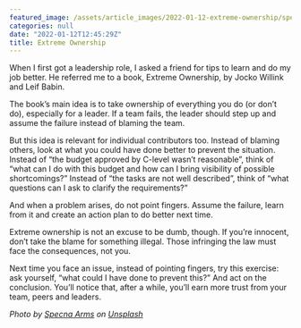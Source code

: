 ```yaml
---
featured_image: /assets/article_images/2022-01-12-extreme-ownership/specna-arms-we11d4bX-UE-unsplash.jpeg
categories: null
date: "2022-01-12T12:45:29Z"
title: Extreme Ownership
---
```


When I first got a leadership role, I asked a friend for tips to learn and do
my job better. He referred me to a book, Extreme Ownership, by Jocko Willink
and Leif Babin.

The book’s main idea is to take ownership of everything you do (or don’t do),
especially for a leader. If a team fails, the leader should step up and
assume the failure instead of blaming the team.

But this idea is relevant for individual contributors too. Instead of blaming
others, look at what you could have done better to prevent the situation.
Instead of “the budget approved by C-level wasn’t reasonable”, think of “what
can I do with this budget and how can I bring visibility of possible
shortcomings?” Instead of “the tasks are not well described”, think of “what
questions can I ask to clarify the requirements?”

And when a problem arises, do not point fingers. Assume the failure, learn
from it and create an action plan to do better next time.

Extreme ownership is not an excuse to be dumb, though. If you’re innocent,
don’t take the blame for something illegal. Those infringing the law must
face the consequences, not you.

Next time you face an issue, instead of pointing fingers, try this exercise:
ask yourself, “what could I have done to prevent this?” And act on the
conclusion. You’ll notice that, after a while, you’ll earn more trust from
your team, peers and leaders.

_Photo by <a href="https://unsplash.com/@specna_arms_4s?utm_source=unsplash&utm_medium=referral&utm_content=creditCopyText">Specna Arms</a> on <a href="https://unsplash.com/?utm_source=unsplash&utm_medium=referral&utm_content=creditCopyText">Unsplash</a>_
